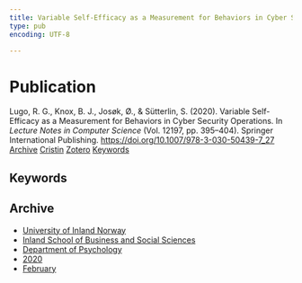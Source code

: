 ```yaml
---
title: Variable Self-Efficacy as a Measurement for Behaviors in Cyber Security Operations
type: pub
encoding: UTF-8

---
```

<h1>Publication</h1>
<article id="csl-bib-container-HIMHTYDA" class="csl-bib-container">
  <div class="csl-bib-body"> <div class="csl-entry">Lugo, R. G., Knox, B. J., Josøk, Ø., &#38; Sütterlin, S. (2020). Variable Self-Efficacy as a Measurement for Behaviors in Cyber Security Operations. In <i>Lecture Notes in Computer Science</i> (Vol. 12197, pp. 395–404). Springer International Publishing. <a href="https://doi.org/10.1007/978-3-030-50439-7_27">https://doi.org/10.1007/978-3-030-50439-7_27</a></div> </div>
  <div class="csl-bib-buttons">
    <a href="#taxonomy-article-HIMHTYDA" alt="archive" class="csl-bib-button">Archive</a>
    <a href="https://app.cristin.no/results/show.jsf?id=1797061" alt="Cristin" class="csl-bib-button">Cristin</a>
    <a href="http://zotero.org/groups/5881554/items/HIMHTYDA" alt="Zotero" class="csl-bib-button">Zotero</a>
    <a href="#keywords-article-HIMHTYDA" alt="keywords" class="csl-bib-button">Keywords</a>
  </div>
  <div id="csl-bib-meta-container-HIMHTYDA"></div>
</article>
<div id="csl-bib-meta-HIMHTYDA" class="csl-bib-meta">
  <article id="keywords-article-HIMHTYDA" class="keywords-article">
    <h1>Keywords</h1>
    
  </article>
  <article id="taxonomy-article-HIMHTYDA" class="taxonomy-article">
    <h1>Archive</h1>
    <ul>
      <li><a href="{{< params subfolder >}}en/archive/?key=3DCRN523">University of Inland Norway</a></li>
      <li><a href="{{< params subfolder >}}en/archive/?key=DU8Q9LN9">Inland School of Business and Social Sciences</a></li>
      <li><a href="{{< params subfolder >}}en/archive/?key=KTD9NXA8">Department of Psychology</a></li>
      <li><a href="{{< params subfolder >}}en/archive/?key=IN9AQYFK">2020</a></li>
      <li><a href="{{< params subfolder >}}en/archive/?key=F3G3UNWI">February</a></li>
    </ul>
  </article>
</div>
